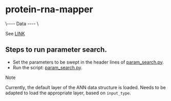 # protein-rna-mapper

\\---- Data ---- \\

See [LINK](https://www.dropbox.com/scl/fo/fs29ctkjojo3dd1ntagpa/h?rlkey=nebpsackstvacdw052r4nj9nx&dl=0) 


## Steps to run parameter search.

- Set the parameters to be swept in the header lines of [param_search.py](./src/param_search.py).
- Run the script: [param_search.py](./src/param_search.py).

> [!Note]
> Currently, the default layer of the ANN data structure is loaded. Needs to be adapted to load the appropriate layer, based on `input_type`. 
